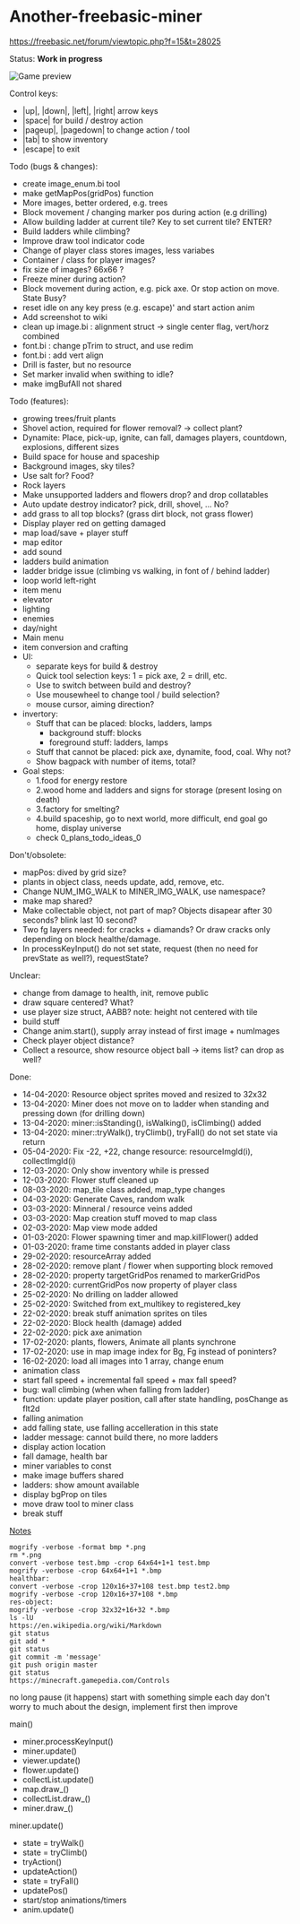 # Another-freebasic-miner
https://freebasic.net/forum/viewtopic.php?f=15&t=28025

Status: **Work in progress**

![Game preview](preview/miner_2020-04-13.png)

Control keys:

* |up|, |down|, |left|, |right| arrow keys
* |space| for build / destroy action
* |pageup|, |pagedown| to change action / tool
* |tab| to show inventory
* |escape| to exit

Todo (bugs & changes):
* create image_enum.bi tool
* make getMapPos(gridPos) function
* More images, better ordered, e.g. trees
* Block movement / changing marker pos during action (e.g drilling)
* Allow building ladder at current tile? Key to set current tile? ENTER?
* Build ladders while climbing?
* Improve draw tool indicator code
* Change of player class stores images, less variabes
* Container / class for player images?
* fix size of images? 66x66 ?
* Freeze miner during action?
* Block movement during action, e.g. pick axe. Or stop action on move. State Busy?
* reset idle on any key press (e.g. escape)' and start action anim
* Add screenshot to wiki
* clean up image.bi : alignment struct -> single center flag, vert/horz combined
* font.bi : change pTrim to struct, and use redim
* font.bi : add vert align
* Drill is faster, but no resource
* Set marker invalid when swithing to idle?
* make imgBufAll not shared

Todo (features):
* growing trees/fruit plants
* Shovel action, required for flower removal? -> collect plant?
* Dynamite: Place, pick-up, ignite, can fall, damages players, countdown, explosions, different sizes
* Build space for house and spaceship
* Background images, sky tiles?
* Use salt for? Food?
* Rock layers
* Make unsupported ladders and flowers drop? and drop collatables
* Auto update destroy indicator? pick, drill, shovel, ... No?
* add grass to all top blocks? (grass dirt block, not grass flower)
* Display player red on getting damaged
* map load/save + player stuff
* map editor
* add sound
* ladders build animation
* ladder bridge issue (climbing vs walking, in font of / behind ladder)
* loop world left-right
* item menu
* elevator
* lighting
* enemies
* day/night
* Main menu
* item conversion and crafting
* UI:
  * separate keys for build & destroy
  * Quick tool selection keys: 1 = pick axe, 2 = drill, etc.
  * Use <tab> to switch between build and destroy?
  * Use mousewheel to change tool / build selection?
  * mouse cursor, aiming direction?
* invertory:
  * Stuff that can be placed: blocks, ladders, lamps
    * background stuff: blocks
    * foreground stuff: ladders, lamps
  * Stuff that cannot be placed: pick axe, dynamite, food, coal. Why not?
  * Show bagpack with number of items, total?
* Goal steps:
  * 1.food for energy restore
  * 2.wood home and ladders and signs for storage (present losing on death)
  * 3.factory for smelting?
  * 4.build spaceship, go to next world, more difficult, end goal go home, display universe
  * check 0_plans_todo_ideas_0

Don't/obsolete:
* mapPos: dived by grid size?
* plants in object class, needs update, add, remove, etc.
* Change NUM_IMG_WALK to MINER_IMG_WALK, use namespace?
* make map shared?
* Make collectable object, not part of map? Objects disapear after 30 seconds? blink last 10 second?
* Two fg layers needed: for cracks + diamands? Or draw cracks only depending on block healthe/damage.
* In processKeyInput() do not set state, request (then no need for prevState as well?), requestState?

Unclear:
* change from damage to health, init, remove public
* draw square centered? What?
* use player size struct, AABB? note: height not centered with tile
* build stuff
* Change anim.start(), supply array instead of first image + numImages
* Check player object distance?
* Collect a resource, show resource object ball -> items list? can drop as well?

Done:
* 14-04-2020: Resource object sprites moved and resized to 32x32
* 13-04-2020: Miner does not move on to ladder when standing and pressing down (for drilling down)
* 13-04-2020: miner::isStanding(), isWalking(), isClimbing() added
* 13-04-2020: miner::tryWalk(), tryClimb(), tryFall() do not set state via return
* 05-04-2020: Fix -22, +22, change resource: resourceImgId(i), collectImgId(i)
* 12-03-2020: Only show inventory while <tab> is pressed
* 12-03-2020: Flower stuff cleaned up
* 08-03-2020: map_tile class added, map_type changes
* 04-03-2020: Generate Caves, random walk
* 03-03-2020: Minneral / resource veins added
* 03-03-2020: Map creation stuff moved to map class
* 02-03-2020: Map view mode added
* 01-03-2020: Flower spawning timer and map.killFlower() added
* 01-03-2020: frame time constants added in player class
* 29-02-2020: resourceArray added
* 28-02-2020: remove plant / flower when supporting block removed
* 28-02-2020: property targetGridPos renamed to markerGridPos
* 28-02-2020: currentGridPos now property of player class
* 25-02-2020: No drilling on ladder allowed
* 25-02-2020: Switched from ext_multikey to registered_key
* 22-02-2020: break stuff animation sprites on tiles
* 22-02-2020: Block health (damage) added
* 22-02-2020: pick axe animation
* 17-02-2020: plants, flowers, Animate all plants synchrone
* 17-02-2020: use in map image index for Bg, Fg instead of poninters?
* 16-02-2020: load all images into 1 array, change enum
* animation class
* start fall speed + incremental fall speed + max fall speed?
* bug: wall climbing (when when falling from ladder)
* function: update player position, call after state handling, posChange as flt2d
* falling animation
* add falling state, use falling accelleration in this state
* ladder message: cannot build there, no more ladders
* display action location
* fall damage, health bar
* miner variables to const
* make image buffers shared
* ladders: show amount available
* display bgProp on tiles
* move draw tool to miner class
* break stuff

<u>Notes</u>

	mogrify -verbose -format bmp *.png
	rm *.png
	convert -verbose test.bmp -crop 64x64+1+1 test.bmp
	mogrify -verbose -crop 64x64+1+1 *.bmp
	healthbar:
	convert -verbose -crop 120x16+37+108 test.bmp test2.bmp
	mogrify -verbose -crop 120x16+37+108 *.bmp
	res-object:
	mogrify -verbose -crop 32x32+16+32 *.bmp
	ls -lU
	https://en.wikipedia.org/wiki/Markdown
	git status
	git add *
	git status
	git commit -m 'message'
	git push origin master
	git status
	https://minecraft.gamepedia.com/Controls

no long pause (it happens)
start with something simple each day
don't worry to much about the design, implement first then improve

main()
* miner.processKeyInput()
* miner.update()
* viewer.update()
* flower.update()
* collectList.update()
* map.draw_()
* collectList.draw_()
* miner.draw_()

miner.update()
* state = tryWalk()
* state = tryClimb()
* tryAction()
* updateAction()
* state = tryFall()
* updatePos()
* start/stop animations/timers
* anim.update()

